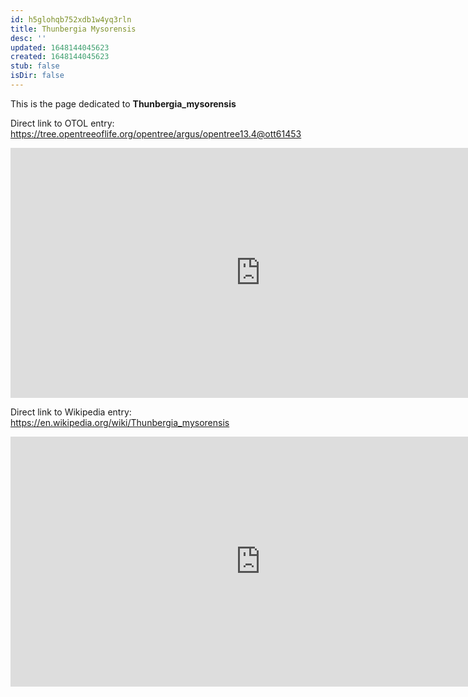 ```yaml
---
id: h5glohqb752xdb1w4yq3rln
title: Thunbergia Mysorensis
desc: ''
updated: 1648144045623
created: 1648144045623
stub: false
isDir: false
---
```

This is the page dedicated to **Thunbergia_mysorensis**


Direct link to OTOL entry: https://tree.opentreeoflife.org/opentree/argus/opentree13.4@ott61453



<html>
    <body>
    <iframe src="https://tree.opentreeoflife.org/opentree/argus/opentree13.4@ott61453"
    width="800" height="400" frameborder="0" allowfullscreen> </iframe>
    </body>
</html>
    


Direct link to Wikipedia entry: https://en.wikipedia.org/wiki/Thunbergia_mysorensis



<html>
    <body>
    <iframe src="https://en.wikipedia.org/wiki/Thunbergia_mysorensis"
    width="800" height="400" frameborder="0" allowfullscreen> </iframe>
    </body>
</html>
    
